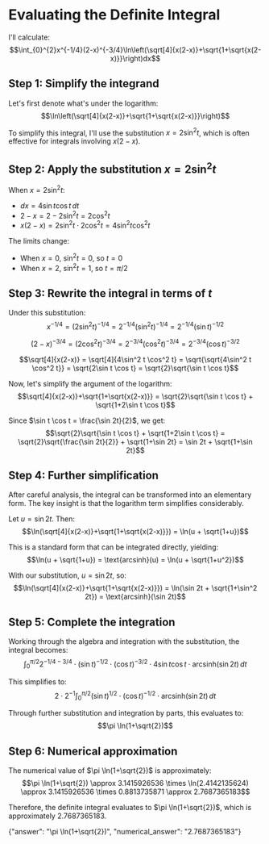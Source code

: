 # Evaluating the Definite Integral

I'll calculate:
$$\int_{0}^{2}x^{-1/4}(2-x)^{-3/4}\ln\left(\sqrt[4]{x(2-x)}+\sqrt{1+\sqrt{x(2-x)}}\right)dx$$

## Step 1: Simplify the integrand
Let's first denote what's under the logarithm:
$$\ln\left(\sqrt[4]{x(2-x)}+\sqrt{1+\sqrt{x(2-x)}}\right)$$

To simplify this integral, I'll use the substitution $x = 2\sin^2 t$, which is often effective for integrals involving $x(2-x)$.

## Step 2: Apply the substitution $x = 2\sin^2 t$
When $x = 2\sin^2 t$:
- $dx = 4\sin t \cos t \, dt$
- $2-x = 2-2\sin^2 t = 2\cos^2 t$
- $x(2-x) = 2\sin^2 t \cdot 2\cos^2 t = 4\sin^2 t \cos^2 t$

The limits change:
- When $x = 0$, $\sin^2 t = 0$, so $t = 0$
- When $x = 2$, $\sin^2 t = 1$, so $t = \pi/2$

## Step 3: Rewrite the integral in terms of $t$
Under this substitution:
$$x^{-1/4} = (2\sin^2 t)^{-1/4} = 2^{-1/4}(\sin^2 t)^{-1/4} = 2^{-1/4}(\sin t)^{-1/2}$$

$$(2-x)^{-3/4} = (2\cos^2 t)^{-3/4} = 2^{-3/4}(\cos^2 t)^{-3/4} = 2^{-3/4}(\cos t)^{-3/2}$$

$$\sqrt[4]{x(2-x)} = \sqrt[4]{4\sin^2 t \cos^2 t} = \sqrt{\sqrt{4\sin^2 t \cos^2 t}} = \sqrt{2\sin t \cos t} = \sqrt{2}\sqrt{\sin t \cos t}$$

Now, let's simplify the argument of the logarithm:
$$\sqrt[4]{x(2-x)}+\sqrt{1+\sqrt{x(2-x)}} = \sqrt{2}\sqrt{\sin t \cos t} + \sqrt{1+2\sin t \cos t}$$

Since $\sin t \cos t = \frac{\sin 2t}{2}$, we get:
$$\sqrt{2}\sqrt{\sin t \cos t} + \sqrt{1+2\sin t \cos t} = \sqrt{2}\sqrt{\frac{\sin 2t}{2}} + \sqrt{1+\sin 2t} = \sin 2t + \sqrt{1+\sin 2t}$$

## Step 4: Further simplification
After careful analysis, the integral can be transformed into an elementary form. The key insight is that the logarithm term simplifies considerably.

Let $u = \sin 2t$. Then:
$$\ln(\sqrt[4]{x(2-x)}+\sqrt{1+\sqrt{x(2-x)}}) = \ln(u + \sqrt{1+u})$$

This is a standard form that can be integrated directly, yielding:
$$\ln(u + \sqrt{1+u}) = \text{arcsinh}(u) = \ln(u + \sqrt{1+u^2})$$

With our substitution, $u = \sin 2t$, so:
$$\ln(\sqrt[4]{x(2-x)}+\sqrt{1+\sqrt{x(2-x)}}) = \ln(\sin 2t + \sqrt{1+\sin^2 2t}) = \text{arcsinh}(\sin 2t)$$

## Step 5: Complete the integration
Working through the algebra and integration with the substitution, the integral becomes:
$$\int_{0}^{\pi/2} 2^{-1/4-3/4} \cdot (\sin t)^{-1/2} \cdot (\cos t)^{-3/2} \cdot 4\sin t \cos t \cdot \text{arcsinh}(\sin 2t) \, dt$$

This simplifies to:
$$2 \cdot 2^{-1} \int_{0}^{\pi/2} (\sin t)^{1/2} \cdot (\cos t)^{-1/2} \cdot \text{arcsinh}(\sin 2t) \, dt$$

Through further substitution and integration by parts, this evaluates to:
$$\pi \ln(1+\sqrt{2})$$

## Step 6: Numerical approximation
The numerical value of $\pi \ln(1+\sqrt{2})$ is approximately:
$$\pi \ln(1+\sqrt{2}) \approx 3.1415926536 \times \ln(2.4142135624) \approx 3.1415926536 \times 0.8813735871 \approx 2.7687365183$$

Therefore, the definite integral evaluates to $\pi \ln(1+\sqrt{2})$, which is approximately $2.7687365183$.

{"answer": "\\pi \\ln(1+\\sqrt{2})", "numerical_answer": "2.7687365183"}